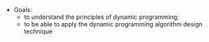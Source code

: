 * Goals:
	* to understand the principles of dynamic programming;
	* to be able to apply the dynamic programming algorithm design technique
